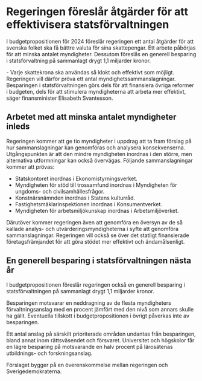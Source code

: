 # Regeringen föreslår åtgärder för att effektivisera statsförvaltningen

I budgetpropositionen för 2024 föreslår regeringen ett antal åtgärder för att svenska folket ska få bättre valuta för sina skattepengar. Ett arbete påbörjas för att minska antalet myndigheter. Dessutom föreslås en generell besparing i statsförvaltning på sammanlagt drygt 1,1 miljarder kronor.


\- Varje skattekrona ska användas så klokt och effektivt som möjligt. Regeringen vill därför pröva ett antal myndighetssammanslagningar. Besparingen i statsförvaltningen görs dels för att finansiera övriga reformer i budgeten, dels för att stimulera myndigheterna att arbeta mer effektivt, säger finansminister Elisabeth Svantesson.

## Arbetet med att minska antalet myndigheter inleds

Regeringen kommer att ge tio myndigheter i uppdrag att ta fram förslag på hur sammanslagningar kan genomföras och analysera konsekvenserna. Utgångspunkten är att den mindre myndigheten inordnas i den större, men alternativa utformningar kan också övervägas. Följande sammanslagningar kommer att prövas:

* Statskontoret inordnas i Ekonomistyrningsverket.
* Myndigheten för stöd till trossamfund inordnas i Myndigheten för ungdoms\- och civilsamhällesfrågor.
* Konstnärsnämnden inordnas i Statens kulturråd.
* Fastighetsmäklarinspektionen inordnas i Konsumentverket.
* Myndigheten för arbetsmiljökunskap inordnas i Arbetsmiljöverket.

Därutöver kommer regeringen även att genomföra en översyn av de så kallade analys\- och utvärderingsmyndigheterna i syfte att genomföra sammanslagningar. Regeringen vill också se över det statligt finansierade företagsfrämjandet för att göra stödet mer effektivt och ändamålsenligt.

## En generell besparing i statsförvaltningen nästa år

I budgetpropositionen föreslår regeringen också en generell besparing i statsförvaltningen på sammanlagt drygt 1,1 miljarder kronor.

Besparingen motsvarar en neddragning av de flesta myndigheters förvaltningsanslag med en procent jämfört med den nivå som annars skulle ha gällt. Eventuella tillskott i budgetpropositionen i övrigt påverkas inte av besparingen.

Ett antal anslag på särskilt prioriterade områden undantas från besparingen, bland annat inom rättsväsendet och försvaret. Universitet och högskolor får en lägre besparing på motsvarande en halv procent på lärosätenas utbildnings\- och forskningsanslag.

Förslaget bygger på en överenskommelse mellan regeringen och Sverigedemokraterna.
